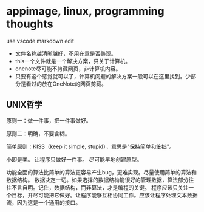 # appimage, linux, programming thoughts

use vscode markdown edit

- 文件名称越清晰越好，不用在意是否美观。
- this一个文件就是一个解决方案，只关于计算机。
- onenote尽可能不剪藏网页，非计算机内容。
- 只要有这个感觉就可以了，计算机问题的解决方案一般可以在这里找到。少部分是看过的放在OneNote的网页剪藏。

## UNIX哲学

原则一：做一件事，把一件事做好。

原则二：明确，不要含糊。

简单原则：KISS（keep it simple, stupid），意思是"保持简单和笨拙"。

小即是美。
让程序只做好一件事。
尽可能早地创建原型。

功能全面的算法比简单的算法更容易产生bug，更难实现。尽量使用简单的算法和数据结构。
数据决定一切。如果选择的数据结构能很好的管理数据，算法部分往往不言自明。记住，数据结构，而非算法，才是编程的关键。
程序应该只关注一个目标，并尽可能把它做好。让程序能够互相协同工作。应该让程序处理文本数据流，因为这是一个通用的接口。
